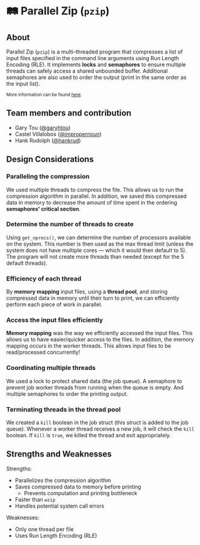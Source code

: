 # 🛤️ Parallel Zip (`pzip`)

## About

Parallel Zip (`pzip`) is a multi-threaded program that compresses a list of
input files specified in the command line arguments using Run Length Encoding
(RLE). It implements **locks** and **semaphores** to ensure multiple threads
can safely access a shared unbounded buffer. Additional semaphores are also used
to order the output (print in the same order as the input list).

<sub>More information can be found [here](/assignment/Project3_para_zip.pdf).</sub>

## Team members and contribution

- Gary Tou ([@garyhtou](https://github.com/garyhtou))
- Castel Villalobos ([@impropernoun](https://github.com/impropernoun))
- Hank Rudolph ([@hankrud](https://github.com/HankRud))

## Design Considerations

### Paralleling the compression

We used multiple threads to compress the file. This allows us to run the
compression algorithm in parallel. In addition, we saved this compressed data in
memory to decrease the amount of time spent in the ordering **semaphores'
critical section**.

### Determine the number of threads to create

Using `get_nprocs()`, we can determine the number of processors available on the
system. This number is then used as the max thread limit (unless the system does
not have multiple cores — which it would then default to 5). The program will
not create more threads than needed (except for the 5 default threads).

### Efficiency of each thread

By **memory mapping** input files, using a **thread pool**, and storing
compressed data in memory until their turn to print, we can efficiently perform
each piece of work in parallel.

### Access the input files efficiently

**Memory mapping** was the way we efficiently accessed the input files. This
allows us to have easier/quicker access to the files. In addition, the memory
mapping occurs in the worker threads. This allows input files to be
read/processed concurrently!

### Coordinating multiple threads

We used a lock to protect shared data (the job queue). A semaphore to prevent
job worker threads from running when the queue is empty. And multiple semaphores
to order the printing output.

### Terminating threads in the thread pool

We created a `kill` boolean in the job struct (this struct is added to the job
queue). Whenever a worker thread receives a new job, it will check the `kill`
boolean. If `kill` is `true`, we killed the thread and exit appropriately.

## Strengths and Weaknesses

Strengths:

- Parallelizes the compression algorithm
- Saves compressed data to memory before printing
  - Prevents computation and printing bottleneck
- Faster than `wzip`
- Handles potential system call errors

Weaknesses:

- Only one thread per file
- Uses Run Length Encoding (RLE)
